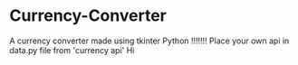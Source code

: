 # Currency-Converter
A currency converter made using tkinter Python
!!!!!!! Place your own api in data.py file from 'currency api' 
Hi
